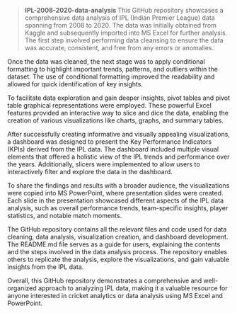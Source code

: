 > **IPL-2008-2020-data-analysis**
> This GitHub repository showcases a comprehensive data analysis of IPL (Indian Premier League) data spanning from 2008 to 2020. The data was initially obtained from Kaggle and subsequently imported into MS Excel for further analysis. The first step involved performing data cleansing to ensure the data was accurate, consistent, and free from any errors or anomalies.

Once the data was cleaned, the next stage was to apply conditional formatting to highlight important trends, patterns, and outliers within the dataset. The use of conditional formatting improved the readability and allowed for quick identification of key insights.

To facilitate data exploration and gain deeper insights, pivot tables and pivot table graphical representations were employed. These powerful Excel features provided an interactive way to slice and dice the data, enabling the creation of various visualizations like charts, graphs, and summary tables.

After successfully creating informative and visually appealing visualizations, a dashboard was designed to present the Key Performance Indicators (KPIs) derived from the IPL data. The dashboard included multiple visual elements that offered a holistic view of the IPL trends and performance over the years. Additionally, slicers were implemented to allow users to interactively filter and explore the data in the dashboard.

To share the findings and results with a broader audience, the visualizations were copied into MS PowerPoint, where presentation slides were created. Each slide in the presentation showcased different aspects of the IPL data analysis, such as overall performance trends, team-specific insights, player statistics, and notable match moments.

The GitHub repository contains all the relevant files and code used for data cleaning, data analysis, visualization creation, and dashboard development. The README.md file serves as a guide for users, explaining the contents and the steps involved in the data analysis process. The repository enables others to replicate the analysis, explore the visualizations, and gain valuable insights from the IPL data.

Overall, this GitHub repository demonstrates a comprehensive and well-organized approach to analyzing IPL data, making it a valuable resource for anyone interested in cricket analytics or data analysis using MS Excel and PowerPoint.




